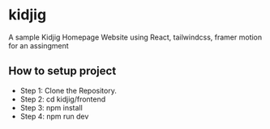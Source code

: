 # kidjig
A sample Kidjig Homepage Website using  React, tailwindcss, framer motion for an assingment

## How to setup project
- Step 1: Clone the Repository.
- Step 2: cd kidjig/frontend
- Step 3: npm install
- Step 4: npm run dev

